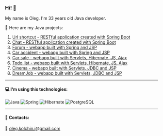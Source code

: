 ### Hi! 👋

My name is Oleg. I'm 33 years old Java developer.

:scroll: Here are my Java projects:
1. [Url shortcut - RESTful application created with Spring Boot](https://github.com/OlegKolchin/job4j_url_shortcut) 
2. [Chat - RESTful application created with Spring Boot](https://github.com/OlegKolchin/job4j_chat)
3. [Forum - webapp built with Spring and JSP](https://github.com/OlegKolchin/job4j_forum)
4. [Car accident - webapp built with Spring and JSP](https://github.com/OlegKolchin/job4j_car_accident)
5. [Car sale - webapp built with Servlets, Hibernate, JS, Ajax](https://github.com/OlegKolchin/job4j_cars)
6. [Todo list - webapp built with Servlets, Hibernate, JS, Ajax](https://github.com/OlegKolchin/job4j_todo)
7. [Cinema - webapp built with Servlets, JDBC and JSP](https://github.com/OlegKolchin/job4j_cinema)
8. [DreamJob - webapp built with Servlets, JDBC and JSP](https://github.com/OlegKolchin/job4j_dreamjob)
---
#### :computer: I'm using this technologies:
![Java](https://img.shields.io/badge/Java-%3E%3D8-orange) ![Spring](https://img.shields.io/badge/Spring-5-brightgreen) ![Hibernate](https://img.shields.io/badge/Hibernate-5-9cf) ![PostgreSQL](https://img.shields.io/badge/PostgreSQL-14-blue) 

---
#### :notebook: Contacts:
:email: oleg.kolchin.j@gmail.com
<!--
**OlegKolchin/OlegKolchin** is a ✨ _special_ ✨ repository because its `README.md` (this file) appears on your GitHub profile.

Here are some ideas to get you started:

- 🔭 I’m currently working on ...
- 🌱 I’m currently learning ...
- 👯 I’m looking to collaborate on ...
- 🤔 I’m looking for help with ...
- 💬 Ask me about ...
- 📫 How to reach me: ...
- 😄 Pronouns: ...
- ⚡ Fun fact: ...
-->
